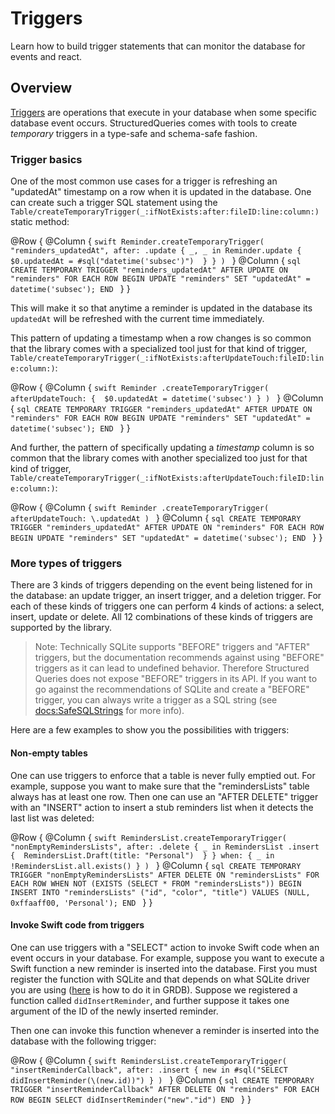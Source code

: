 # Triggers

Learn how to build trigger statements that can monitor the database for events and react.

## Overview

[Triggers](https://sqlite.org/lang_createtrigger.html) are operations that execute in your database
when some specific database event occurs. StructuredQueries comes with tools to create _temporary_
triggers in a type-safe and schema-safe fashion.

### Trigger basics

One of the most common use cases for a trigger is refreshing an "updatedAt" timestamp on a row when
it is updated in the database. One can create such a trigger SQL statement using the 
``Table/createTemporaryTrigger(_:ifNotExists:after:fileID:line:column:)`` static method:

@Row {
  @Column {
    ```swift
    Reminder.createTemporaryTrigger(
      "reminders_updatedAt",
      after: .update { _, _ in
        Reminder.update { 
          $0.updatedAt = #sql("datetime('subsec')") 
        }
      }
    )
    ```
  }
  @Column {
    ```sql
    CREATE TEMPORARY TRIGGER "reminders_updatedAt"
    AFTER UPDATE ON "reminders"
    FOR EACH ROW
    BEGIN
      UPDATE "reminders"
      SET "updatedAt" = datetime('subsec');
    END
    ```
  }
}

This will make it so that anytime a reminder is updated in the database its `updatedAt` will be 
refreshed with the current time immediately.

This pattern of updating a timestamp when a row changes is so common that the library comes with
a specialized tool just for that kind of trigger, ``Table/createTemporaryTrigger(_:ifNotExists:afterUpdateTouch:fileID:line:column:)``:

@Row {
  @Column {
    ```swift
    Reminder
      .createTemporaryTrigger(
        afterUpdateTouch: { 
          $0.updatedAt = datetime('subsec')
        }
      )
    ```
  }
  @Column {
    ```sql
    CREATE TEMPORARY TRIGGER "reminders_updatedAt"
    AFTER UPDATE ON "reminders"
    FOR EACH ROW
    BEGIN
      UPDATE "reminders"
      SET "updatedAt" = datetime('subsec');
    END
    ```
  }
}

And further, the pattern of specifically updating a _timestamp_ column is so common that the library
comes with another specialized too just for that kind of trigger, 
``Table/createTemporaryTrigger(_:ifNotExists:afterUpdateTouch:fileID:line:column:)``:


@Row {
  @Column {
    ```swift
    Reminder
      .createTemporaryTrigger(
        afterUpdateTouch: \.updatedAt
      )
    ```
  }
  @Column {
    ```sql
    CREATE TEMPORARY TRIGGER "reminders_updatedAt"
    AFTER UPDATE ON "reminders"
    FOR EACH ROW
    BEGIN
      UPDATE "reminders"
      SET "updatedAt" = datetime('subsec');
    END
    ```
  }
}


### More types of triggers

There are 3 kinds of triggers depending on the event being listened for in the database: an 
update trigger, an insert trigger, and a deletion trigger. For each of these kinds of triggers one
can perform 4 kinds of actions: a select, insert, update or delete. All 12 combinations of these
kinds of triggers are supported by the library.

> Note: Technically SQLite supports "BEFORE" triggers and "AFTER" triggers, but the documentation
> recommends against using "BEFORE" triggers as it can lead to undefined behavior. Therefore 
> Structured Queries does not expose "BEFORE" triggers in its API. If you want to go against the
> recommendations of SQLite and create a "BEFORE" trigger, you can always write a trigger as a 
> SQL string (see <docs:SafeSQLStrings> for more info).

Here are a few examples to show you the possibilities with triggers:

#### Non-empty tables

One can use triggers to enforce that a table is never fully emptied out. For example, suppose you
want to make sure that the "remindersLists" table always has at least one row. Then one can
use an "AFTER DELETE" trigger with an "INSERT" action to insert a stub reminders list when it
detects the last list was deleted:

@Row {
  @Column {
    ```swift
    RemindersList.createTemporaryTrigger(
      "nonEmptyRemindersLists",
      after: .delete { _ in
        RemindersList
          .insert { 
            RemindersList.Draft(title: "Personal") 
          }
      } when: { _ in
        !RemindersList.all.exists()
      }
    )
    ```
  }
  @Column {
    ```sql
    CREATE TEMPORARY TRIGGER "nonEmptyRemindersLists"
    AFTER DELETE ON "remindersLists"
    FOR EACH ROW WHEN NOT (EXISTS (SELECT * FROM "remindersLists"))
    BEGIN
      INSERT INTO "remindersLists"
      ("id", "color", "title")
      VALUES
      (NULL, 0xffaaff00, 'Personal');
    END
    ```
  }
}

#### Invoke Swift code from triggers

One can use triggers with a "SELECT" action to invoke Swift code when an event occurs in your
database. For example, suppose you want to execute a Swift function a new reminder is inserted
into the database. First you must register the function with SQLite and that depends on what
SQLite driver you are using ([here][grdb-add-function] is how to do it in GRDB). Suppose we 
registered a function called `didInsertReminder`, and further suppose it takes one argument
of the ID of the newly inserted reminder.

Then one can invoke this function whenever a reminder is inserted into the database with the 
following trigger:

[grdb-add-function]: https://swiftpackageindex.com/groue/grdb.swift/v7.5.0/documentation/grdb/database/add(function:)

@Row {
  @Column {
    ```swift
    RemindersList.createTemporaryTrigger(
      "insertReminderCallback",
      after: .insert { new in
        #sql("SELECT didInsertReminder(\(new.id))")
      }
    )
    ```
  }
  @Column {
    ```sql
    CREATE TEMPORARY TRIGGER "insertReminderCallback"
    AFTER DELETE ON "reminders"
    FOR EACH ROW
    BEGIN
      SELECT didInsertReminder("new"."id")
    END
    ```
  }
}
